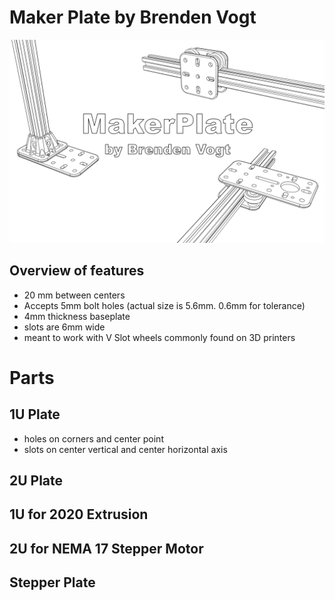 # Maker Plate by Brenden Vogt
![image](Images/Title.png)
## Overview of features
- 20 mm between centers
- Accepts 5mm bolt holes (actual size is 5.6mm. 0.6mm for tolerance)
- 4mm thickness baseplate
- slots are 6mm wide
- meant to work with V Slot wheels commonly found on 3D printers
# Parts
## 1U Plate
- holes on corners and center point
- slots on center vertical and center horizontal axis

## 2U Plate
## 1U for 2020 Extrusion
## 2U for NEMA 17 Stepper Motor


## Stepper Plate